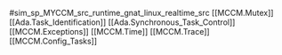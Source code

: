 #sim_sp_MYCCM_src_runtime_gnat_linux_realtime_src
[[MCCM.Mutex]]
[[Ada.Task_Identification]]
[[Ada.Synchronous_Task_Control]]
[[MCCM.Exceptions]]
[[MCCM.Time]]
[[MCCM.Trace]]
[[MCCM.Config_Tasks]]
